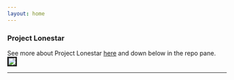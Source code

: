 ```yaml
---
layout: home
---
```

<h3>Project Lonestar</h3>
See more about Project Lonestar <a href="../lonestar">here</a> and down below in the repo pane.

<img class="mt-1" style="border-style:solid; display:inline-block" src="https://i.imgur.com/fvgKGPa.png"/>

<hr/>
